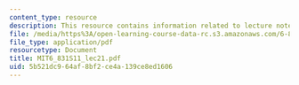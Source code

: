 ```yaml
---
content_type: resource
description: This resource contains information related to lecture notes.
file: /media/https%3A/open-learning-course-data-rc.s3.amazonaws.com/6-831-user-interface-design-and-implementation-spring-2011/5b521dc964af8bf2ce4a139ce8ed1606_MIT6_831S11_lec21.pdf
file_type: application/pdf
resourcetype: Document
title: MIT6_831S11_lec21.pdf
uid: 5b521dc9-64af-8bf2-ce4a-139ce8ed1606
---
```

